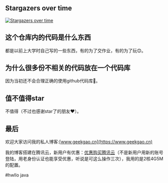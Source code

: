 ## Stargazers over time
[![Stargazers over time](https://starchart.cc/gaopu/Java.svg)](https://starchart.cc/gaopu/Java)

## 这个仓库内的代码是什么东西
都是以前上大学时自己写的一些东西，有的为了交作业，有的为了玩😊。

## 为什么很多份不相关的代码放在一个代码库
因为当初还不会合理正确的使用github代码库🙉。

## 值不值得star
不值得（不过也感谢star了的朋友❤️）。

## 最后
欢迎大家访问我的私人博客:[www.geekgao.cn](https://www.geekgao.cn)

我的博客搭建在腾讯云，新用户有优惠：[优惠购买腾讯云](https://curl.qcloud.com/JNxboKJ3)（不是新用户用新的账号登陆，用老身份认证也能享受优惠，听说是可这么操作三次），我用的是2核4G5M的配置。


#hwllo java
